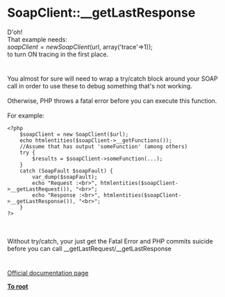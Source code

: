 # SoapClient::__getLastResponse



D&apos;oh!<br>That example needs:<br>$soapClient = new SoapClient($url, array(&apos;trace&apos;=&gt;1));<br>to turn ON tracing in the first place.  

#

You almost for sure will need to wrap a try/catch block around your SOAP call in order to use these to debug something that&apos;s not working.<br><br>Otherwise, PHP throws a fatal error before you can execute this function.<br><br>For example:<br>

```
<?php
    $soapClient = new SoapClient($url);
    echo htmlentities($soapClient->__getFunctions());
    //Assume that has output 'someFunction' (among others)
    try {
        $results = $soapClient->someFunction(...);
    }
    catch (SoapFault $soapFault) {
        var_dump($soapFault);
        echo "Request :<br>", htmlentities($soapClient->__getLastRequest()), "<br>";
        echo "Response :<br>", htmlentities($soapClient->__getLastResponse()), "<br>";
    }
?>
```
<br><br>Without try/catch, your just get the Fatal Error and PHP commits suicide before you can call __getLastRequest/__getLastResponse  

#

[Official documentation page](https://www.php.net/manual/en/soapclient.getlastresponse.php)

**[To root](/README.md)**